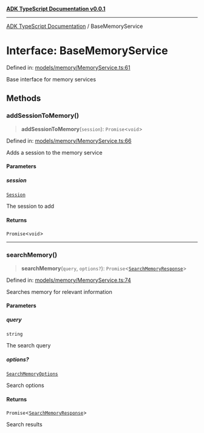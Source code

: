 [**ADK TypeScript Documentation v0.0.1**](../README.md)

***

[ADK TypeScript Documentation](../globals.md) / BaseMemoryService

# Interface: BaseMemoryService

Defined in: [models/memory/MemoryService.ts:61](https://github.com/pontus-devoteam/adk-typescript/blob/debe65286edf8e899c3500f5b5966544d2447b8d/src/models/memory/MemoryService.ts#L61)

Base interface for memory services

## Methods

### addSessionToMemory()

> **addSessionToMemory**(`session`): `Promise`\<`void`\>

Defined in: [models/memory/MemoryService.ts:66](https://github.com/pontus-devoteam/adk-typescript/blob/debe65286edf8e899c3500f5b5966544d2447b8d/src/models/memory/MemoryService.ts#L66)

Adds a session to the memory service

#### Parameters

##### session

[`Session`](Session.md)

The session to add

#### Returns

`Promise`\<`void`\>

***

### searchMemory()

> **searchMemory**(`query`, `options?`): `Promise`\<[`SearchMemoryResponse`](SearchMemoryResponse.md)\>

Defined in: [models/memory/MemoryService.ts:74](https://github.com/pontus-devoteam/adk-typescript/blob/debe65286edf8e899c3500f5b5966544d2447b8d/src/models/memory/MemoryService.ts#L74)

Searches memory for relevant information

#### Parameters

##### query

`string`

The search query

##### options?

[`SearchMemoryOptions`](SearchMemoryOptions.md)

Search options

#### Returns

`Promise`\<[`SearchMemoryResponse`](SearchMemoryResponse.md)\>

Search results
